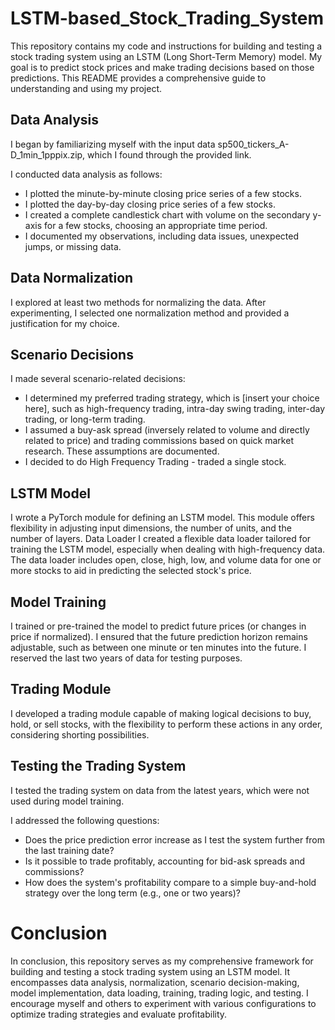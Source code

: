 # LSTM-based_Stock_Trading_System
This repository contains my code and instructions for building and testing a stock trading system using an LSTM (Long Short-Term Memory) model. My goal is to predict stock prices and make trading decisions based on those predictions. This README provides a comprehensive guide to understanding and using my project.

## Data Analysis
I began by familiarizing myself with the input data sp500_tickers_A-D_1min_1pppix.zip, which I found through the provided link.

I conducted data analysis as follows:

 *  I plotted the minute-by-minute closing price series of a few stocks.
 *  I plotted the day-by-day closing price series of a few stocks.
 *  I created a complete candlestick chart with volume on the secondary y-axis for a few stocks, choosing an appropriate time period.
 *  I documented my observations, including data issues, unexpected jumps, or missing data.
## Data Normalization
I explored at least two methods for normalizing the data. After experimenting, I selected one normalization method and provided a justification for my choice.
## Scenario Decisions
I made several scenario-related decisions:
 *  I determined my preferred trading strategy, which is [insert your choice here], such as high-frequency trading, intra-day swing trading, inter-day trading, or long-term trading.
 *  I assumed a buy-ask spread (inversely related to volume and directly related to price) and trading commissions based on quick market research. These assumptions are documented.
 *  I decided to do High Frequency Trading - traded a single stock.
## LSTM Model
I wrote a PyTorch module for defining an LSTM model. This module offers flexibility in adjusting input dimensions, the number of units, and the number of layers.
Data Loader
I created a flexible data loader tailored for training the LSTM model, especially when dealing with high-frequency data. The data loader includes open, close, high, low, and volume data for one or more stocks to aid in predicting the selected stock's price.
## Model Training
I trained or pre-trained the model to predict future prices (or changes in price if normalized). I ensured that the future prediction horizon remains adjustable, such as between one minute or ten minutes into the future. I reserved the last two years of data for testing purposes.
## Trading Module
I developed a trading module capable of making logical decisions to buy, hold, or sell stocks, with the flexibility to perform these actions in any order, considering shorting possibilities.
## Testing the Trading System
I tested the trading system on data from the latest years, which were not used during model training.

I addressed the following questions:
 *  Does the price prediction error increase as I test the system further from the last training date?
 *  Is it possible to trade profitably, accounting for bid-ask spreads and commissions?
 *  How does the system's profitability compare to a simple buy-and-hold strategy over the long term (e.g., one or two years)?
# Conclusion
In conclusion, this repository serves as my comprehensive framework for building and testing a stock trading system using an LSTM model. It encompasses data analysis, normalization, scenario decision-making, model implementation, data loading, training, trading logic, and testing. I encourage myself and others to experiment with various configurations to optimize trading strategies and evaluate profitability.
